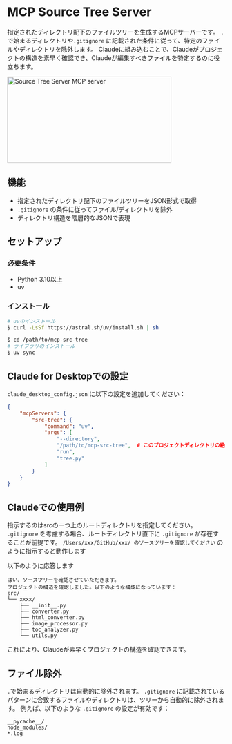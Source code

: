 # MCP Source Tree Server

指定されたディレクトリ配下のファイルツリーを生成するMCPサーバーです。
`.`で始まるディレクトリや`.gitignore` に記載された条件に従って、特定のファイルやディレクトリを除外します。
Claudeに組み込むことで、Claudeがプロジェクトの構造を素早く確認でき、Claudeが編集すべきファイルを特定するのに役立ちます。

<a href="https://glama.ai/mcp/servers/1igr60piqh"><img width="380" height="200" src="https://glama.ai/mcp/servers/1igr60piqh/badge" alt="Source Tree Server MCP server" /></a>

## 機能

- 指定されたディレクトリ配下のファイルツリーをJSON形式で取得
- `.gitignore` の条件に従ってファイル/ディレクトリを除外
- ディレクトリ構造を階層的なJSONで表現

## セットアップ

### 必要条件

- Python 3.10以上
- uv

### インストール

```bash
# uvのインストール
$ curl -LsSf https://astral.sh/uv/install.sh | sh

$ cd /path/to/mcp-src-tree
# ライブラリのインストール
$ uv sync
```

## Claude for Desktopでの設定

`claude_desktop_config.json` に以下の設定を追加してください：

```json
{
    "mcpServers": {
        "src-tree": {
            "command": "uv",
            "args": [
                "--directory",
                "/path/to/mcp-src-tree",  # このプロジェクトディレクトリの絶対パスに書き換えてください
                "run",
                "tree.py"
            ]
        }
    }
}
```

## Claudeでの使用例

指示するのはsrcの一つ上のルートディレクトリを指定してください。
`.gitignore` を考慮する場合、ルートディレクトリ直下に `.gitignore` が存在することが前提です。
`/Users/xxx/GitHub/xxx/ のソースツリーを確認してください` のように指示すると動作します

以下のように応答します
```
はい、ソースツリーを確認させていただきます。
プロジェクトの構造を確認しました。以下のような構成になっています：
src/
└── xxxx/
    ├── __init__.py
    ├── converter.py
    ├── html_converter.py
    ├── image_processor.py
    ├── toc_analyzer.py
    └── utils.py
```
これにより、Claudeが素早くプロジェクトの構造を確認できます。

## ファイル除外

`.`で始まるディレクトリは自動的に除外されます。
`.gitignore` に記載されているパターンに合致するファイルやディレクトリは、ツリーから自動的に除外されます。
例えば、以下のような `.gitignore` の設定が有効です：

```
__pycache__/
node_modules/
*.log
```
